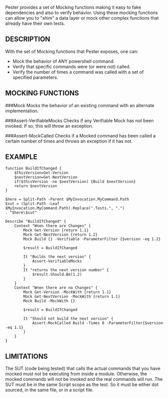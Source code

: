 Pester provides a set of Mocking functions making it easy to fake dependencies 
and also to verify behavior. Using these mocking functions can allow you to 
"shim" a data layer or mock other complex functions that already have their 
own tests.

DESCRIPTION
------------
With the set of Mocking functions that Pester exposes, one can:

* Mock the behavior of ANY powershell command.
* Verify that specific commands were (or were not) called.
* Verify the number of times a command was called with a set of specified parameters.

MOCKING FUNCTIONS
-------------------
###Mock
Mocks the behavior of an existing command with an alternate implementation.

###Assert-VerifiableMocks
Checks if any Verifiable Mock has not been invoked. If so, this will throw an exception.

###Assert-MockCalled
Checks if a Mocked command has been called a certain number of times and throws an exception if it has not.

EXAMPLE
--------

	function BuildIfChanged {
		$thisVersion=Get-Version
		$nextVersion=Get-NextVersion
		if($thisVersion -ne $nextVersion) {Build $nextVersion}
		return $nextVersion
	}

    $here = Split-Path -Parent $MyInvocation.MyCommand.Path
    $sut = (Split-Path -Leaf $MyInvocation.MyCommand.Path).Replace(".Tests.", ".")
    . "$here\$sut"

    Describe "BuildIfChanged" {
    	Context "Wnen there are Changes" {
    		Mock Get-Version {return 1.1}
    		Mock Get-NextVersion {return 1.2}
    		Mock Build {} -Verifiable -ParameterFilter {$version -eq 1.2}

    		$result = BuildIfChanged

	        It "Builds the next version" {
	            Assert-VerifiableMocks
	        }
	        It "returns the next version number" {
	            $result.Should.Be(1.2)
	        }
        }
    	Context "Wnen there are no Changes" {
    		Mock Get-Version -MockWith {return 1.1}
    		Mock Get-NextVersion -MockWith {return 1.1}
    		Mock Build -MockWith {}

    		$result = BuildIfChanged

	        It "Should not build the next version" {
	            Assert-MockCalled Build -Times 0 -ParameterFilter{$version -eq 1.1}
	        }
        }
    }

LIMITATIONS
------------
The SUT (code being tested) that calls the actual commands that you have 
mocked must not be executing from inside a module. Otherwise, the mocked 
commands will not be invoked and the real commands will run. The SUT must 
be in the same Script scope as the test. So it must be either dot sourced, 
in the same file, or in a script file.

